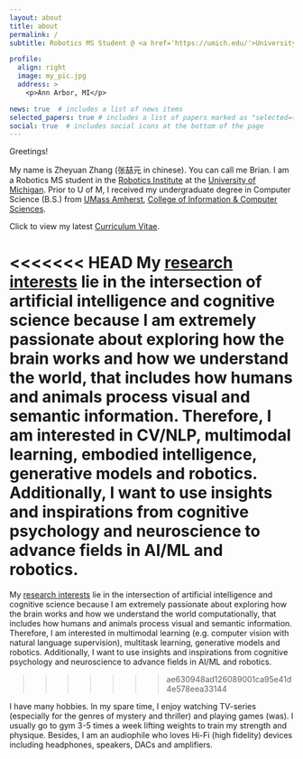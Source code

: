 ```yaml
---
layout: about
title: about
permalink: /
subtitle: Robotics MS Student @ <a href='https://umich.edu/'>University of Michigan</a> • zheyuan [at] umich [dot] edu

profile:
  align: right
  image: my_pic.jpg
  address: >
    <p>Ann Arbor, MI</p>

news: true  # includes a list of news items
selected_papers: true # includes a list of papers marked as "selected={true}"
social: true  # includes social icons at the bottom of the page
---
```


Greetings!

My name is Zheyuan Zhang (张喆元 in chinese). You can call me Brian. I am a Robotics MS student in the [Robotics Institute](https://robotics.umich.edu/) at the [University of Michigan](https://umich.edu/). Prior to U of M, I received my undergraduate degree in Computer Science (B.S.) from [UMass Amherst](https://www.umass.edu/), [College of Information & Computer Sciences](https://www.cics.umass.edu/).

Click to view my latest [Curriculum Vitae](assets/cv.pdf).

<<<<<<< HEAD
My [research interests](blog/2022/research-interests/) lie in the intersection of artificial intelligence and cognitive science because I am extremely passionate about exploring how the brain works and how we understand the world, that includes how humans and animals process visual and semantic information. Therefore, I am interested in CV/NLP, multimodal learning, embodied intelligence, generative models and robotics. Additionally, I want to use insights and inspirations from cognitive psychology and neuroscience to advance fields in AI/ML and robotics.
=======
My [research interests](blog/2022/research-interests/) lie in the intersection of artificial intelligence and cognitive science because I am extremely passionate about exploring how the brain works and how we understand the world computationally, that includes how humans and animals process visual and semantic information. Therefore, I am interested in multimodal learning (e.g. computer vision with natural language supervision), multitask learning, generative models and robotics. Additionally, I want to use insights and inspirations from cognitive psychology and neuroscience to advance fields in AI/ML and robotics.
>>>>>>> ae630948ad126089001ca95e41d4e578eea33144

I have many hobbies. In my spare time, I enjoy watching TV-series (especially for the genres of mystery and thriller) and playing games (was). I usually go to gym 3-5 times a week lifting weights to train my strength and physique. Besides, I am an audiophile who loves Hi-Fi (high fidelity) devices including headphones, speakers, DACs and amplifiers.
